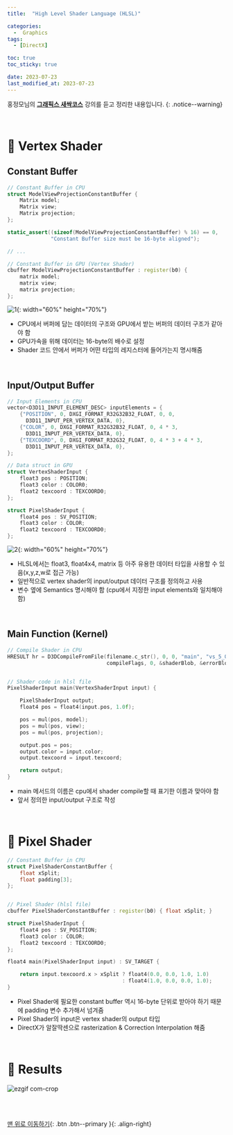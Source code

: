 ```yaml
---
title:  "High Level Shader Language (HLSL)" 

categories:
  -  Graphics
tags:
  - [DirectX]

toc: true
toc_sticky: true

date: 2023-07-23
last_modified_at: 2023-07-23
---
```



홍정모님의 **[그래픽스 새싹코스](https://honglab.co.kr/)** 강의를 듣고 정리한 내용입니다.
{: .notice--warning}

<br>


# 🐥 Vertex Shader

## Constant Buffer

``` cpp
// Constant Buffer in CPU
struct ModelViewProjectionConstantBuffer {
    Matrix model;
    Matrix view;
    Matrix projection;
};

static_assert((sizeof(ModelViewProjectionConstantBuffer) % 16) == 0,
              "Constant Buffer size must be 16-byte aligned");

// ...

// Constant Buffer in GPU (Vertex Shader)
cbuffer ModelViewProjectionConstantBuffer : register(b0) {
    matrix model; 
    matrix view;
    matrix projection;
};
```

![1](https://github.com/inhopp/inhopp/assets/96368476/b3c73216-57b3-48ee-8c71-b93981526bad){: width="60%" height="70%"}

- CPU에서 버퍼에 담는 데이터의 구조와 GPU에서 받는 버퍼의 데이터 구조가 같아야 함
- GPU가속을 위해 데이터는 16-byte의 배수로 설정
- Shader 코드 안에서 버퍼가 어떤 타입의 레지스터에 들어가는지 명시해줌


<br>


## Input/Output Buffer

``` cpp
// Input Elements in CPU
vector<D3D11_INPUT_ELEMENT_DESC> inputElements = {
    {"POSITION", 0, DXGI_FORMAT_R32G32B32_FLOAT, 0, 0,
      D3D11_INPUT_PER_VERTEX_DATA, 0},
    {"COLOR", 0, DXGI_FORMAT_R32G32B32_FLOAT, 0, 4 * 3,
      D3D11_INPUT_PER_VERTEX_DATA, 0},
    {"TEXCOORD", 0, DXGI_FORMAT_R32G32_FLOAT, 0, 4 * 3 + 4 * 3,
      D3D11_INPUT_PER_VERTEX_DATA, 0},
};

// Data struct in GPU
struct VertexShaderInput {
    float3 pos : POSITION;
    float3 color : COLOR0;
    float2 texcoord : TEXCOORD0;
};

struct PixelShaderInput {
    float4 pos : SV_POSITION;
    float3 color : COLOR;
    float2 texcoord : TEXCOORD0;
};
```

![2](https://github.com/inhopp/inhopp/assets/96368476/39fd0d0f-bb08-4f48-af5d-b97e4db97edf){: width="60%" height="70%"}

- HLSL에서는 float3, float4x4, matrix 등 아주 유용한 데이터 타입을 사용할 수 있음(x,y,z,w로 접근 가능)
- 일반적으로 vertex shader의 input/output 데이터 구조를 정의하고 사용
- 변수 옆에 Semantics 명시해야 함 (cpu에서 지정한 input elements와 일치해야 함)

<br>

## Main Function (Kernel)

``` cpp
// Compile Shader in CPU
HRESULT hr = D3DCompileFromFile(filename.c_str(), 0, 0, "main", "vs_5_0",
                                compileFlags, 0, &shaderBlob, &errorBlob);


// Shader code in hlsl file
PixelShaderInput main(VertexShaderInput input) {

    PixelShaderInput output;
    float4 pos = float4(input.pos, 1.0f);

    pos = mul(pos, model);
    pos = mul(pos, view);
    pos = mul(pos, projection);

    output.pos = pos;
    output.color = input.color;
    output.texcoord = input.texcoord;

    return output;
}
```

- main 메서드의 이름은 cpu에서 shader compile할 때 표기한 이름과 맞아야 함
- 앞서 정의한 input/output 구조로 작성




<br>


# 🐥 Pixel Shader

``` cpp
// Constant Buffer in CPU
struct PixelShaderConstantBuffer {
    float xSplit;
    float padding[3];
};


// Pixel Shader (hlsl file)
cbuffer PixelShaderConstantBuffer : register(b0) { float xSplit; }

struct PixelShaderInput {
    float4 pos : SV_POSITION;
    float3 color : COLOR;
    float2 texcoord : TEXCOORD0;
};

float4 main(PixelShaderInput input) : SV_TARGET {

    return input.texcoord.x > xSplit ? float4(0.0, 0.0, 1.0, 1.0)
                                     : float4(1.0, 0.0, 0.0, 1.0);
}
```

- Pixel Shader에 필요한 constant buffer 역시 16-byte 단위로 받아야 하기 때문에 padding 변수 추가해서 넘겨줌
- Pixel Shader의 input은 vertex shader의 output 타입
- DirectX가 알잘딱센으로 rasterization & Correction Interpolation 해줌


<br>



# 🐥 Results

![ezgif com-crop](https://github.com/inhopp/inhopp/assets/96368476/cc080b55-bd60-4bd6-8ab8-60e9ea0db106)


<br>
<br>


[맨 위로 이동하기](#){: .btn .btn--primary }{: .align-right}